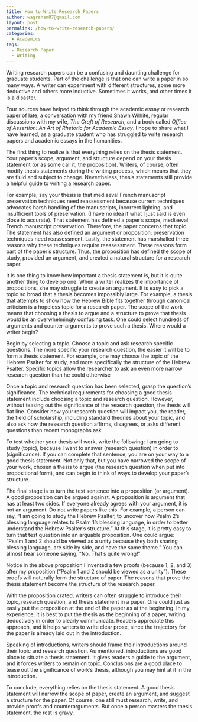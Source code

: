 ```yaml
---
title: How to Write Research Papers
author: wagraham87@gmail.com
layout: post
permalink: /how-to-write-research-papers/
categories:
  - Academics
tags:
  - Research Paper
  - Writing
---
```

Writing research papers can be a confusing and daunting challenge for graduate students. Part of the challenge is that one can write a paper in so many ways. A writer can experiment with different structures, some more deductive and others more inductive. Sometimes it works, and other times it is a disaster.

Four sources have helped to think through the academic essay or research paper of late, a conversation with my friend[ Shawn Wilhite][1], regular discussions with my wife, *The Craft of Research*, and a book called *Office of Assertion: An Art of Rhetoric for Academic Essay*. I hope to share what I have learned, as a graduate student who has struggled to write research papers and academic essays in the humanities.<!--more-->

The first thing to realize is that everything relies on the thesis statement. Your paper’s scope, argument, and structure depend on your thesis statement (or as some call it, the proposition). Writers, of course, often modify thesis statements during the writing process, which means that they are fluid and subject to change. Nevertheless, thesis statements still provide a helpful guide to writing a research paper.

For example, say your thesis is that mediaeval French manuscript preservation techniques need reassessment because current techniques advocates harsh handling of the manuscripts, incorrect lighting, and insufficient tools of preservation. (I have no idea if what I just said is even close to accurate). That statement has defined a paper’s scope, mediaeval French manuscript preservation. Therefore, the paper concerns that topic. The statement has also defined an argument or proposition: preservation techniques need reassessment. Lastly, the statement has marshalled three reasons why these techniques require reassessment. These reasons form part of the paper’s structure. Thus, the proposition has defined the scope of study, provided an argument, and created a natural structure for a research paper.

It is one thing to know how important a thesis statement is, but it is quite another thing to develop one. When a writer realizes the importance of propositions, she may struggle to create an argument. It is easy to pick a topic so broad that a thesis becomes impossibly large. For example, a thesis that attempts to show how the Hebrew Bible fits together through canonical criticism is a hopeless topic for a research paper. The scope of the work means that choosing a thesis to argue and a structure to prove that thesis would be an overwhelmingly confusing task. One could select hundreds of arguments and counter-arguments to prove such a thesis. Where would a writer begin?

Begin by selecting a topic. Choose a topic and ask research specific questions. The more specific your research question, the easier it will be to form a thesis statement. For example, one may choose the topic of the Hebrew Psalter for study, and more specifically the structure of the Hebrew Psalter. Specific topics allow the researcher to ask an even more narrow research question than he could otherwise

Once a topic and research question has been selected, grasp the question’s significance. The technical requirements for choosing a good thesis statement include choosing a topic and research question. However, without teasing out the significance of the research question, the thesis will flat line. Consider how your research question will impact you, the reader, the field of scholarship, including standard theories about your topic, and also ask how the research question affirms, disagrees, or asks different questions than recent monographs ask.

To test whether your thesis will work, write the following: I am going to study (topic), because I want to answer (research question) in order to (significance). If you can complete that sentence, you are on your way to a good thesis statement. Not only that, but you have narrowed the scope of your work, chosen a thesis to argue (the research question when put into propositional form), and can begin to think of ways to develop your paper’s structure.

The final stage is to turn the test sentence into a proposition (or argument). A good proposition can be argued against. A proposition is argument that has at least two sides. If everyone already agrees with your argument, it is not an argument. Do not write papers like this. For example, a person can say, “I am going to study the Hebrew Psalter, to uncover how Psalm 2’s blessing language relates to Psalm 1’s blessing language, in order to better understand the Hebrew Psalter’s structure.” At this stage, it is pretty easy to turn that test question into an arguable proposition. One could argue: “Psalm 1 and 2 should be viewed as a unity because they both sharing blessing language, are side by side, and have the same theme.” You can almost hear someone saying, “No. That’s quite wrong!”

Notice in the above proposition I invented a few proofs (because 1, 2, and 3) after my proposition (“Psalm 1 and 2 should be viewed as a unity”). These proofs will naturally form the structure of paper. The reasons that prove the thesis statement become the structure of the research paper.

With the proposition crated, writers can often struggle to introduce their topic, research question, and thesis statement in a paper. One could just as easily put the proposition at the end of the paper as at the beginning. In my experience, it is best to put the thesis as the beginning of a paper, writing deductively in order to clearly communicate. Readers appreciate this approach, and it helps writers to write clear prose, since the trajectory for the paper is already laid out in the introduction.

Speaking of introductions, writers should frame their introductions around their topic and research question. As mentioned, introductions are good place to situate a thesis statement. It gives readers a guide to the argument, and it forces writers to remain on topic. Conclusions are a good place to tease out the significance of work’s thesis, although you may hint at it in the introduction.

To conclude, everything relies on the thesis statement. A good thesis statement will narrow the scope of paper, create an argument, and suggest a structure for the paper. Of course, one still must research, write, and provide proofs and counterarguments. But once a person masters the thesis statement, the rest is gravy.

 [1]: http://swilhite.wordpress.com/